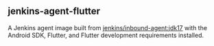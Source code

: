 ## jenkins-agent-flutter

A Jenkins agent image built from [jenkins/inbound-agent:jdk17](https://hub.docker.com/r/jenkins/inbound-agent) with the Android SDK, Flutter, and Flutter development requirements installed.
